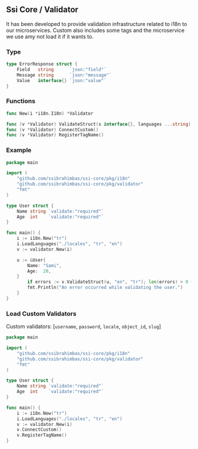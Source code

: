 ## Ssi Core / Validator

It has been developed to provide validation infrastructure related to i18n to our microservices. Custom also includes some tags and the microservice we use amy not load it if it wants to.

### Type

```go
type ErrorResponse struct {
	Field   string      `json:"field"`
	Message string      `json:"message"`
	Value   interface{} `json:"value"`
}
```

### Functions

```go
func New(i *i18n.I18n) *Validator

func (v *Validator) ValidateStruct(s interface{}, languages ...string) []*ErrorResponse
func (v *Validator) ConnectCustom()
func (v *Validator) RegisterTagName()
```

### Example

```go
package main

import (
    "github.com/ssibrahimbas/ssi-core/pkg/i18n"
    "github.com/ssibrahimbas/ssi-core/pkg/validator"
    "fmt"
)

type User struct {
    Name string `validate:"required"`
    Age  int    `validate:"required"`
}

func main() {
    i := i18n.New("tr")
    i.LoadLanguages("./locales", "tr", "en")
    v := validator.New(i)

    u := &User{
        Name: "Sami",
        Age:  20,
    }
    	if errors := v.ValidateStruct(u, "en", "tr"); len(errors) > 0 {
		fmt.Println("An error occurred while validating the user.")
	}
}
```

### Load Custom Validators

Custom validators: [`username`, `password`, `locale`, `object_id`, `slug`]

```go
package main

import (
    "github.com/ssibrahimbas/ssi-core/pkg/i18n"
    "github.com/ssibrahimbas/ssi-core/pkg/validator"
    "fmt"
)

type User struct {
    Name string `validate:"required"`
    Age  int    `validate:"required"`
}

func main() {
    i := i18n.New("tr")
    i.LoadLanguages("./locales", "tr", "en")
    v := validator.New(i)
    v.ConnectCustom()
    v.RegisterTagName()
}
```